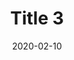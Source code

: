 ---
layout: posts
title: "Title 3"
img: "https://image.tmdb.org/t/p/w185/kPRb1mbVHGop0egQ7153y0lhzGL.jpg"
date: 2020-02-10
genre: "Comedy"
categories: Movies
tags: bollywood, shah ruch khan
published: true 
---